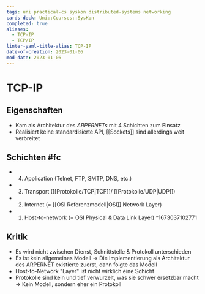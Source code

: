 ```yaml
---
tags: uni practical-cs syskon distributed-systems networking
cards-deck: Uni::Courses::SysKon
completed: true
aliases:
  - TCP-IP
  - TCP/IP
linter-yaml-title-alias: TCP-IP
date-of-creation: 2023-01-06
mod-date: 2023-01-06
---
```


# TCP-IP

## Eigenschaften
- Kam als Architektur des *ARPERNETs* mit 4 Schichten zum Einsatz
- Realisiert keine standardisierte API, [[Sockets]] sind allerdings weit verbreitet

## Schichten #fc
- 4. Application (Telnet, FTP, SMTP, DNS, etc.)
- 3. Transport ([[Protokolle/TCP|TCP]]/ [[Protokolle/UDP|UDP]])
- 2. Internet (= [[OSI Referenzmodell|OSI]] Network Layer)
- 1. Host-to-network (= OSI Physical & Data Link Layer)
^1673037102771

## Kritik
- Es wird nicht zwischen Dienst, Schnittstelle & Protokoll unterschieden
- Es ist kein allgemeines Modell
	→ Die Implementierung als Architektur des ARPERNET existierte zuerst, dann folgte das Modell
- Host-to-Network "Layer" ist nicht wirklich eine Schicht
- Protokolle sind kein und tief verwurzelt, was sie schwer ersetzbar macht
	→ Kein Modell, sondern eher ein Protokoll
